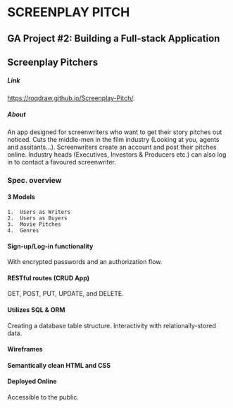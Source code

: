 # SCREENPLAY PITCH

## GA Project #2: Building a Full-stack Application

## Screenplay Pitchers

##### Link
https://roqdraw.github.io/Screenplay-Pitch/.

##### About
An app designed for screenwriters who want to get their story pitches out noticed.
Cuts the middle-men in the film industry (Looking at you, agents and assitants...).
Screenwriters create an account and post their pitches online.
Industry heads (Executives, Investors & Producers etc.) can also log in to contact a favoured screenwriter.

### Spec. overview
#### 3 Models
    1.  Users as Writers
    2.  Users as Buyers
    3.  Movie Pitches
    4.  Genres

#### Sign-up/Log-in functionality
With encrypted passwords and an authorization flow.

#### RESTful routes (CRUD App)
GET, POST, PUT, UPDATE, and DELETE.

#### Utilizes SQL & ORM
Creating a database table structure.
Interactivity with relationally-stored data.

#### Wireframes

#### Semantically clean HTML and CSS

#### Deployed Online
Accessible to the public.